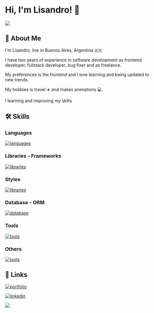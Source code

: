 
# Hi, I'm Lisandro! 👋

![](https://media2.giphy.com/media/QTfX9Ejfra3ZmNxh6B/giphy.gif?cid=ecf05e479ked85xb8g8ruj8um9wonum4pdpb7c2lbjdgg8o7&ep=v1_stickers_search&rid=giphy.gif&ct=s)
## 🚀 About Me

I'm Lisandro, live in Buenos Aires, Argentina 🇦🇷

I have two years of experience in software development as frontend developer, fullstack developer, bug fixer and as freelance.

My preferences is the frontend and I love learning and being updated to new trends. 

My hobbies is travel ✈️ and makes animations 💻.

I learning and improving my skills
## 🛠 Skills

### Languages

[![languages](https://skillicons.dev/icons?i=html,css,js,typescript,py,graphql&perline=8)](https://skillicons.dev)

### Libraries - Frameworks

[![libraries](https://skillicons.dev/icons?i=react,remix,nextjs,redux,nodejs,express&perline=8)](https://skillicons.dev)

### Styles
[![libraries](https://skillicons.dev/icons?i=sass,bootstrap,materialui,tailwind,styledcomponents&perline=8)](https://skillicons.dev)

### Database - ORM

[![database](https://skillicons.dev/icons?i=mongo,mysql,sequelize,firebase,postgres,sqlite&perline=8)](https://skillicons.dev)

### Tools

[![tools](https://skillicons.dev/icons?i=vite,git,github,heroku,vercel,docker,regex&perline=8)](https://skillicons.dev)

### Others 

[![tools](https://skillicons.dev/icons?i=powershell,babel,visualstudio&perline=8)](https://skillicons.dev)
## 🔗 Links

[![portfolio](https://img.shields.io/badge/my_portfolio-000?style=for-the-badge&logo=ko-fi&logoColor=white)](https://salvareschilisandro.vercel.app/)

[![linkedin](https://img.shields.io/badge/linkedin-0A66C2?style=for-the-badge&logo=linkedin&logoColor=white)](https://www.linkedin.com/in/salvareschilisandro/)

![](https://komarev.com/ghpvc/?username=Slisandro&color=gray&style=for-the-badge)
